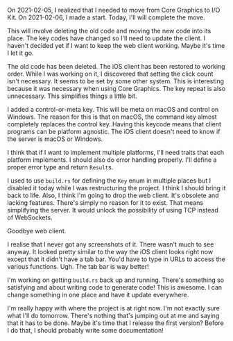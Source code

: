 On 2021-02-05, I realized that I needed to move from Core Graphics to I/O Kit.
On 2021-02-06, I made a start. Today, I'll will complete the move.

This will involve deleting the old code and moving the new code into its place.
The key codes have changed so I'll need to update the client. I haven't decided
yet if I want to keep the web client working. Maybe it's time I let it go.

The old code has been deleted. The iOS client has been restored to working
order. While I was working on it, I discovered that setting the click count
isn't necessary. It seems to be set by some other system. This is interesting
because it was necessary when using Core Graphics. The key repeat is also
unnecessary. This simplifies things a little bit.

I added a control-or-meta key. This will be meta on macOS and control on
Windows. The reason for this is that on macOS, the command key almost completely
replaces the control key. Having this keycode means that client programs can be
platform agnostic. The iOS client doesn't need to know if the server is macOS or
Windows.

I think that if I want to implement multiple platforms, I'll need traits that
each platform implements. I should also do error handling properly. I'll define
a proper error type and return `Result`s.

I used to use `build.rs` for defining the `Key` enum in multiple places but I
disabled it today while I was restructuring the project. I think I should bring
it back to life. Also, I think I'm going to drop the web client. It's obsolete
and lacking features. There's simply no reason for it to exist. That means
simplifying the server. It would unlock the possibility of using TCP instead of
WebSockets.

Goodbye web client.

I realise that I never got any screenshots of it. There wasn't much to see
anyway. It looked pretty similar to the way the iOS client looks right now
except that it didn't have a tab bar. You'd have to type in URLs to access the
various functions. Ugh. The tab bar is way better!

I'm working on getting `build.rs` back up and running. There's something so
satisfying and about writing code to generate code! This is awesome. I can
change something in one place and have it update everywhere.

I'm really happy with where the project is at right now. I'm not exactly sure
what I'll do tomorrow. There's nothing that's jumping out at me and saying that
it has to be done. Maybe it's time that I release the first version? Before I do
that, I should probably write some documentation!
